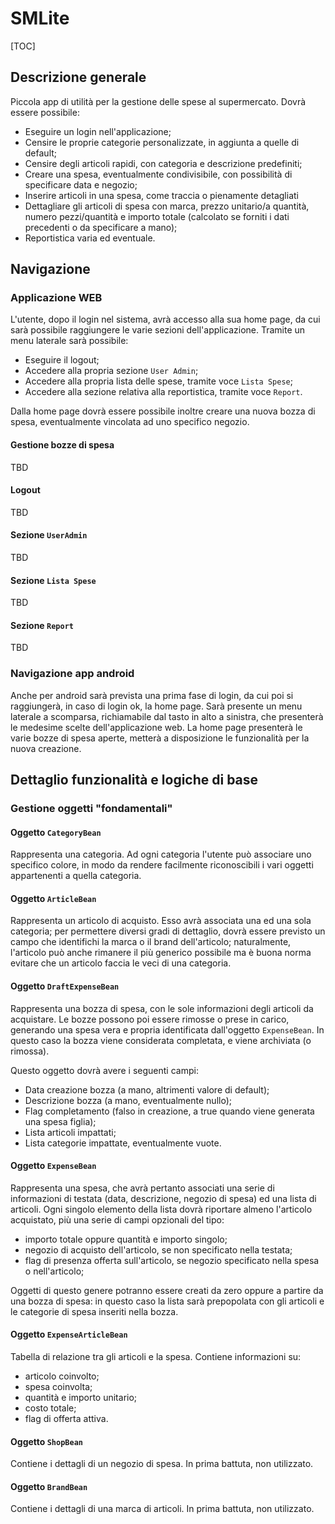 # SMLite

[TOC]

## Descrizione generale

Piccola app di utilità per la gestione delle spese al supermercato.
Dovrà essere possibile:

- Eseguire un login nell'applicazione;
- Censire le proprie categorie personalizzate, in aggiunta a quelle di default;
- Censire degli articoli rapidi, con categoria e descrizione predefiniti;
- Creare una spesa, eventualmente condivisibile, con possibilità di specificare
  data e negozio;
- Inserire articoli in una spesa, come traccia o pienamente detagliati
- Dettagliare gli articoli di spesa con marca, prezzo unitario/a quantità,  
  numero pezzi/quantità e importo totale (calcolato se forniti i dati precedenti
  o da specificare a mano);
- Reportistica varia ed eventuale.

## Navigazione

### Applicazione WEB

L'utente, dopo il login nel sistema, avrà accesso alla sua home page, da cui
sarà possibile raggiungere le varie sezioni dell'applicazione. Tramite un menu
laterale sarà possibile:

- Eseguire il logout;
- Accedere alla propria sezione `User Admin`;
- Accedere alla propria lista delle spese, tramite voce `Lista Spese`;
- Accedere alla sezione relativa alla reportistica, tramite voce `Report`.

Dalla home page dovrà essere possibile inoltre creare una nuova bozza di spesa,
eventualmente vincolata ad uno specifico negozio.

#### Gestione bozze di spesa

TBD

#### Logout

TBD

#### Sezione `UserAdmin`

TBD

#### Sezione `Lista Spese`

TBD

#### Sezione `Report`

TBD

### Navigazione app android

Anche per android sarà prevista una prima fase di login, da cui poi si
raggiungerà, in caso di login ok, la home page. Sarà presente un menu laterale
a scomparsa, richiamabile dal tasto in alto a sinistra, che presenterà le
medesime scelte dell'applicazione web.
La home page presenterà le varie bozze di spesa aperte, metterà a disposizione
le funzionalità per la nuova creazione.

## Dettaglio funzionalità e logiche di base

### Gestione oggetti "fondamentali"

#### Oggetto `CategoryBean`

Rappresenta una categoria. Ad ogni categoria l'utente può associare uno
specifico colore, in modo da rendere facilmente riconoscibili i vari oggetti
appartenenti a quella categoria.

#### Oggetto `ArticleBean`

Rappresenta un articolo di acquisto. Esso avrà associata una ed una sola
categoria; per permettere diversi gradi di dettaglio, dovrà essere previsto un
campo che identifichi la marca o il brand dell'articolo; naturalmente,
l'articolo può anche rimanere il più generico possibile ma è buona norma evitare
che un articolo faccia le veci di una categoria.

#### Oggetto `DraftExpenseBean`

Rappresenta una bozza di spesa, con le sole informazioni degli articoli da
acquistare. Le bozze possono poi essere rimosse o prese in carico, generando
una spesa vera e propria identificata dall'oggetto `ExpenseBean`. In questo caso
la bozza viene considerata completata, e viene archiviata (o rimossa).

Questo oggetto dovrà avere i seguenti campi:

- Data creazione bozza (a mano, altrimenti valore di default);
- Descrizione bozza (a mano, eventualmente nullo);
- Flag completamento (falso in creazione, a true quando viene generata una
  spesa figlia);
- Lista articoli impattati;
- Lista categorie impattate, eventualmente vuote.  

#### Oggetto `ExpenseBean`

Rappresenta una spesa, che avrà pertanto associati una serie di informazioni di
testata (data, descrizione, negozio di spesa) ed una lista di articoli. Ogni
singolo elemento della lista dovrà riportare almeno l'articolo acquistato, più
una serie di campi opzionali del tipo:

- importo totale oppure quantità e importo singolo;
- negozio di acquisto dell'articolo, se non specificato nella testata;
- flag di presenza offerta sull'articolo, se negozio specificato nella
  spesa o nell'articolo;

Oggetti di questo genere potranno essere creati da zero oppure a partire da una
bozza di spesa: in questo caso la lista sarà prepopolata con gli articoli e le
categorie di spesa inseriti nella bozza.

#### Oggetto `ExpenseArticleBean`
Tabella di relazione tra gli articoli e la spesa. Contiene informazioni su:

- articolo coinvolto;
- spesa coinvolta;
- quantità e importo unitario;
- costo totale;
- flag di offerta attiva.

#### Oggetto `ShopBean`
Contiene i dettagli di un negozio di spesa. In prima battuta, non utilizzato.

#### Oggetto `BrandBean`
Contiene i dettagli di una marca di articoli. In prima battuta, non utilizzato.
